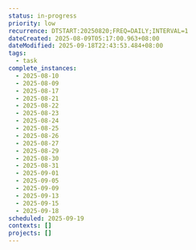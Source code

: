 ```yaml
---
status: in-progress
priority: low
recurrence: DTSTART:20250820;FREQ=DAILY;INTERVAL=1
dateCreated: 2025-08-09T05:17:00.963+08:00
dateModified: 2025-09-18T22:43:53.484+08:00
tags:
  - task
complete_instances:
  - 2025-08-10
  - 2025-08-09
  - 2025-08-17
  - 2025-08-21
  - 2025-08-22
  - 2025-08-23
  - 2025-08-24
  - 2025-08-25
  - 2025-08-26
  - 2025-08-27
  - 2025-08-29
  - 2025-08-30
  - 2025-08-31
  - 2025-09-01
  - 2025-09-05
  - 2025-09-09
  - 2025-09-13
  - 2025-09-15
  - 2025-09-18
scheduled: 2025-09-19
contexts: []
projects: []
---
```


